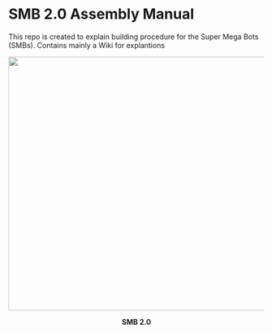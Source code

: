 # SMB 2.0 Assembly Manual
This repo is created to explain building procedure for the  Super Mega Bots (SMBs). Contains mainly a Wiki for explantions

<p align="center">
<img src="https://github.com/turcantuna/SMB_Assembly-Manual/blob/master/Images/SMB.png" width="1250" height="500">
</p>
<p align="center">
<b>SMB 2.0</b>
</p>
